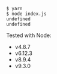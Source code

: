 ```
$ yarn
$ node index.js
undefined
undefined
```

Tested with Node:
- v4.8.7
- v6.12.3
- v8.9.4
- v9.3.0
